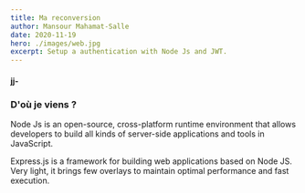 ```yaml
---
title: Ma reconversion
author: Mansour Mahamat-Salle
date: 2020-11-19
hero: ./images/web.jpg
excerpt: Setup a authentication with Node Js and JWT.
---
```


#### jj-

### D'où je viens ?
Node Js is an open-source, cross-platform runtime environment that allows developers to build all kinds of server-side applications and tools in JavaScript. 

Express.js is a framework for building web applications based on Node JS. Very light, it brings few overlays to maintain optimal performance and fast execution. 